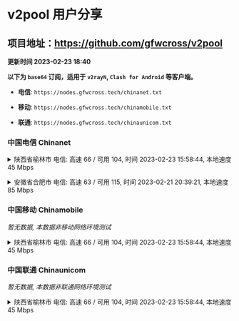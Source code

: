 # v2pool 用户分享
## 项目地址：<https://github.com/gfwcross/v2pool>
**更新时间 2023-02-23 18:40**


**以下为 `base64` 订阅，适用于 `v2rayN`, `Clash for Android` 等客户端。**

- **电信**: `https://nodes.gfwcross.tech/chinanet.txt`

- **移动**: `https://nodes.gfwcross.tech/chinamobile.txt`

- **联通**: `https://nodes.gfwcross.tech/chinaunicom.txt`


### 中国电信 Chinanet
<details><summary>陕西省榆林市 电信: 高速 66 / 可用 104, 时间 2023-02-23 15:58:44, 本地速度 45 Mbps</summary><p>可用节点订阅：https://transfer.sh/gvvPAf/running.txt<br>高速节点订阅：https://transfer.sh/QC6iwb/good.txt<br>低延迟节点订阅：https://transfer.sh/c6Ikr5/low_delay.txt</p></details>
<p></p><details><summary>安徽省合肥市 电信: 高速 63 / 可用 115, 时间 2023-02-21 20:39:21, 本地速度 85 Mbps</summary><p>可用节点订阅：https://transfer.sh/bNO2b3/running.txt<br>高速节点订阅：https://transfer.sh/WqUtj1/good.txt<br>低延迟节点订阅：https://transfer.sh/3rotlS/low_delay.txt</p></details>
<p></p>

### 中国移动 Chinamobile
<i>暂无数据, 本数据非移动网络环境测试</i>
<details><summary>陕西省榆林市 电信: 高速 66 / 可用 104, 时间 2023-02-23 15:58:44, 本地速度 45 Mbps</summary><p>可用节点订阅：https://transfer.sh/gvvPAf/running.txt<br>高速节点订阅：https://transfer.sh/QC6iwb/good.txt<br>低延迟节点订阅：https://transfer.sh/c6Ikr5/low_delay.txt</p></details>
<p></p>

### 中国联通 Chinaunicom
<i>暂无数据, 本数据非联通网络环境测试</i>
<details><summary>陕西省榆林市 电信: 高速 66 / 可用 104, 时间 2023-02-23 15:58:44, 本地速度 45 Mbps</summary><p>可用节点订阅：https://transfer.sh/gvvPAf/running.txt<br>高速节点订阅：https://transfer.sh/QC6iwb/good.txt<br>低延迟节点订阅：https://transfer.sh/c6Ikr5/low_delay.txt</p></details>
<p></p>